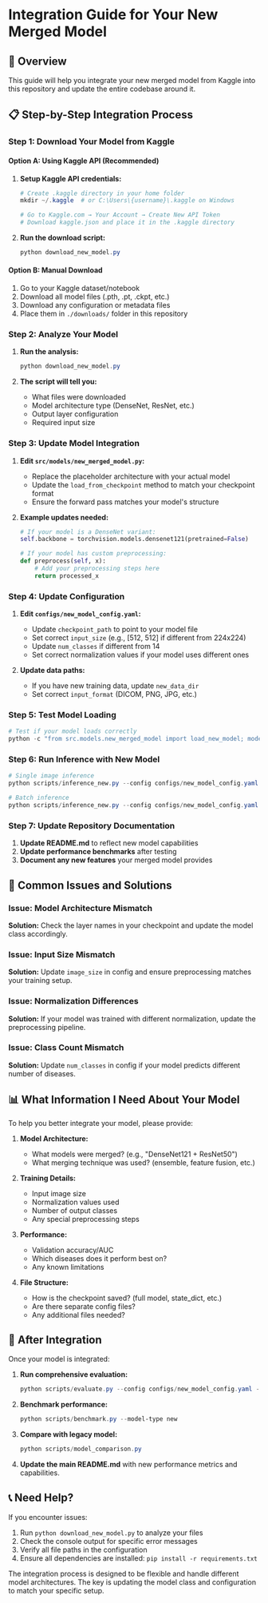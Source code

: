 # Integration Guide for Your New Merged Model

## 🎯 Overview
This guide will help you integrate your new merged model from Kaggle into this repository and update the entire codebase around it.

## 📋 Step-by-Step Integration Process

### Step 1: Download Your Model from Kaggle

#### Option A: Using Kaggle API (Recommended)
1. **Setup Kaggle API credentials:**
   ```powershell
   # Create .kaggle directory in your home folder
   mkdir ~/.kaggle  # or C:\Users\{username}\.kaggle on Windows
   
   # Go to Kaggle.com → Your Account → Create New API Token
   # Download kaggle.json and place it in the .kaggle directory
   ```

2. **Run the download script:**
   ```powershell
   python download_new_model.py
   ```

#### Option B: Manual Download
1. Go to your Kaggle dataset/notebook
2. Download all model files (.pth, .pt, .ckpt, etc.)
3. Download any configuration or metadata files
4. Place them in `./downloads/` folder in this repository

### Step 2: Analyze Your Model

1. **Run the analysis:**
   ```powershell
   python download_new_model.py
   ```
   
2. **The script will tell you:**
   - What files were downloaded
   - Model architecture type (DenseNet, ResNet, etc.)
   - Output layer configuration
   - Required input size

### Step 3: Update Model Integration

1. **Edit `src/models/new_merged_model.py`:**
   - Replace the placeholder architecture with your actual model
   - Update the `load_from_checkpoint` method to match your checkpoint format
   - Ensure the forward pass matches your model's structure

2. **Example updates needed:**
   ```python
   # If your model is a DenseNet variant:
   self.backbone = torchvision.models.densenet121(pretrained=False)
   
   # If your model has custom preprocessing:
   def preprocess(self, x):
       # Add your preprocessing steps here
       return processed_x
   ```

### Step 4: Update Configuration

1. **Edit `configs/new_model_config.yaml`:**
   - Update `checkpoint_path` to point to your model file
   - Set correct `input_size` (e.g., [512, 512] if different from 224x224)
   - Update `num_classes` if different from 14
   - Set correct normalization values if your model uses different ones

2. **Update data paths:**
   - If you have new training data, update `new_data_dir`
   - Set correct `input_format` (DICOM, PNG, JPG, etc.)

### Step 5: Test Model Loading

```powershell
# Test if your model loads correctly
python -c "from src.models.new_merged_model import load_new_model; model = load_new_model('path/to/your/model.pth'); print('Model loaded successfully!')"
```

### Step 6: Run Inference with New Model

```powershell
# Single image inference
python scripts/inference_new.py --config configs/new_model_config.yaml --image path/to/test_image.png --model-type new

# Batch inference
python scripts/inference_new.py --config configs/new_model_config.yaml --image-dir path/to/images/ --model-type new
```

### Step 7: Update Repository Documentation

1. **Update README.md** to reflect new model capabilities
2. **Update performance benchmarks** after testing
3. **Document any new features** your merged model provides

## 🔧 Common Issues and Solutions

### Issue: Model Architecture Mismatch
**Solution:** Check the layer names in your checkpoint and update the model class accordingly.

### Issue: Input Size Mismatch  
**Solution:** Update `image_size` in config and ensure preprocessing matches your training setup.

### Issue: Normalization Differences
**Solution:** If your model was trained with different normalization, update the preprocessing pipeline.

### Issue: Class Count Mismatch
**Solution:** Update `num_classes` in config if your model predicts different number of diseases.

## 📊 What Information I Need About Your Model

To help you better integrate your model, please provide:

1. **Model Architecture:**
   - What models were merged? (e.g., "DenseNet121 + ResNet50")
   - What merging technique was used? (ensemble, feature fusion, etc.)

2. **Training Details:**
   - Input image size
   - Normalization values used
   - Number of output classes
   - Any special preprocessing steps

3. **Performance:**
   - Validation accuracy/AUC
   - Which diseases does it perform best on?
   - Any known limitations

4. **File Structure:**
   - How is the checkpoint saved? (full model, state_dict, etc.)
   - Are there separate config files?
   - Any additional files needed?

## 🚀 After Integration

Once your model is integrated:

1. **Run comprehensive evaluation:**
   ```powershell
   python scripts/evaluate.py --config configs/new_model_config.yaml --model-type new
   ```

2. **Benchmark performance:**
   ```powershell
   python scripts/benchmark.py --model-type new
   ```

3. **Compare with legacy model:**
   ```powershell
   python scripts/model_comparison.py
   ```

4. **Update the main README.md** with new performance metrics and capabilities.

## 📞 Need Help?

If you encounter issues:
1. Run `python download_new_model.py` to analyze your files
2. Check the console output for specific error messages
3. Verify all file paths in the configuration
4. Ensure all dependencies are installed: `pip install -r requirements.txt`

The integration process is designed to be flexible and handle different model architectures. The key is updating the model class and configuration to match your specific setup.